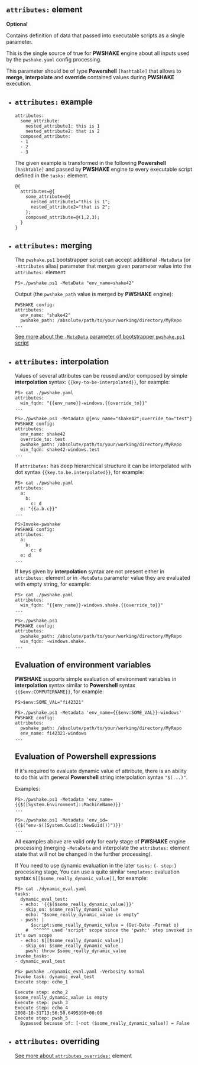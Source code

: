 ## `attributes:` **element**

**Optional**

Contains definition of data that passed into executable scripts as a single parameter.

This is the single source of true for **PWSHAKE** engine about all inputs used by the `pwshake.yaml` config processing.

This parameter should be of type **Powershell** `[hashtable]` that allows to **merge**, **interpolate** and **override** contained values during **PWSHAKE** execution.

* ## `attributes:` example
    ```
    attributes:
      some_attribute: 
        nested_attribute1: this is 1
        nested_attribute2: that is 2
      composed_attribute:
      - 1
      - 2
      - 3
    ```
    The given example is transformed in the following **Powershell** `[hashtable]` and passed by **PWSHAKE** engine to every executable script defined in the `tasks:` element.
    ```
    @{
      attributes=@{
        some_attribute=@{
          nested_attribute1="this is 1";
          nested_attribute2="that is 2";
        };
        composed_attribute=@(1,2,3);
      }
    }
    ```
* ## `attributes:` **merging**

  The `pwshake.ps1` bootstrapper script can accept additional `-MetaData` (or `-Attributes` alias) parameter that merges given parameter value into the `attributes:` element:
  ```
  PS>./pwshake.ps1 -MetaData "env_name=shake42"
  ```
  Output (the `pwshake_path` value is merged by **PWSHAKE** engine):
  ```
  PWSHAKE config:
  attributes:
    env_name: "shake42"
    pwshake_path: /absolute/path/to/your/working/directory/MyRepo
  ...
  ```
  [See more about the `-MetaData` parameter of  bootstrapper `pwshake.ps1` script](/doc/bootstrapper.md)

* ## `attributes:` **interpolation**
  
  Values of several attributes can be reused and/or composed by simple **interpolation** syntax: `{{key-to-be-interpolated}}`, for example:
  ```
  PS> cat ./pwshake.yaml
  attributes:
    win_fqdn: "{{env_name}}-windows.{{override_to}}"
  ...
  ```
  ```
  PS>./pwshake.ps1 -Metadata @{env_name="shake42";override_to="test"}
  PWSHAKE config:
  attributes:
    env_name: shake42
    override_to: test
    pwshake_path: /absolute/path/to/your/working/directory/MyRepo
    win_fqdn: shake42-windows.test
  ...
  ```
  If `attributes:` has deep hierarchical structure it can be interpolated with dot syntax `{{key.to.be.interpolated}}`, for example:
  ```
  PS> cat ./pwshake.yaml
  attributes:
    a:
      b:
        c: d
    e: "{{a.b.c}}"
  ...
  ```
  ```
  PS>Invoke-pwshake
  PWSHAKE config:
  attributes:
    a:
      b:
        c: d
    e: d
  ...
  ```
  If keys given by **interpolation** syntax are not present either in `attributes:` element or in `-MetaData` parameter value they are evaluated with empty string, for example:
  ```
  PS> cat ./pwshake.yaml
  attributes:
    win_fqdn: "{{env_name}}-windows.shake.{{override_to}}"
  ...
  ```
  ```
  PS>./pwshake.ps1
  PWSHAKE config:
  attributes:
    pwshake_path: /absolute/path/to/your/working/directory/MyRepo
    win_fqdn: -windows.shake.
  ...
  ```
  ## Evaluation of environment variables

  **PWSHAKE** supports simple evaluation of environment variables in **interpolation** syntax similar to **Powershell** syntax `{{$env:COMPUTERNAME}}`, for example:
  ```
  PS>$env:SOME_VAL="fi42321"
  ```
  ```
  PS>./pwshake.ps1 -Metadata 'env_name={{$env:SOME_VAL}}-windows'
  PWSHAKE config:
  attributes:
    pwshake_path: /absolute/path/to/your/working/directory/MyRepo
    env_name: fi42321-windows
  ...
  ```

  ## Evaluation of **Powershell** expressions

  If it's required to evaluate dynamic value of attribute, there is an ability to do this with general **Powershell** string interpolation syntax `"$(...)"`.
  
  Examples:
  ```
  PS>./pwshake.ps1 -Metadata 'env_name={{$([System.Environment]::MachineName)}}'
  ...
  ```
  
  ```
  PS>./pwshake.ps1 -Metadata 'env_id={{$("env-$([System.Guid]::NewGuid())")}}'
  ...
  ```
  All examples above are valid only for early stage of **PWSHAKE** engine processing (merging `-MetaData` and interpolate the `attributes:` element state that will not be changed in the further processing).

  If You need to use dynamic evaluation in the later `tasks:` (`- step:`) processing stage, You can use a quite similar `templates:` evaluation syntax `$[[$some_really_dynamic_value]]`, for example:
  ```
  PS> cat ./dynamic_eval.yaml
  tasks:
    dynamic_eval_test:
    - echo: '{{$($some_really_dynamic_value)}}'
    - skip_on: $some_really_dynamic_value
      echo: "$some_really_dynamic_value is empty"
    - pwsh: |
        $script:some_really_dynamic_value = (Get-Date -Format o)
      #  ^^^^^^ used 'script' scope since the 'pwsh:' step invoked in it's own scope
    - echo: $[[$some_really_dynamic_value]]
    - skip_on: $some_really_dynamic_value
      pwsh: throw $some_really_dynamic_value
  invoke_tasks:
  - dynamic_eval_test
  ```

  ```
  PS> pwshake ./dynamic_eval.yaml -Verbosity Normal
  Invoke task: dynamic_eval_test
  Execute step: echo_1

  Execute step: echo_2
  $some_really_dynamic_value is empty
  Execute step: pwsh_3
  Execute step: echo_4
  2008-10-31T13:56:50.6495398+00:00
  Execute step: pwsh_5
    Bypassed because of: [-not ($some_really_dynamic_value)] = False
  ```
  
* ## `attributes:` **overriding**
  [See more about `attributes_overrides:`](/doc/attributes_overrides.md) element
